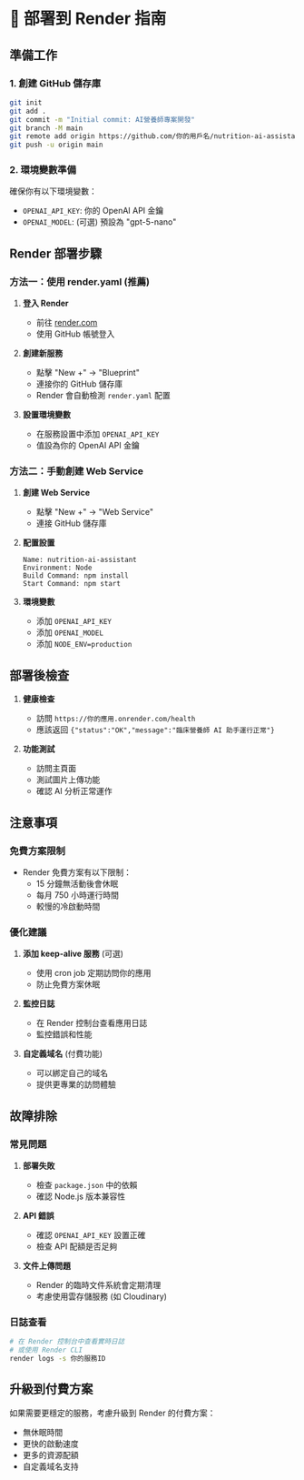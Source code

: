 # 🚀 部署到 Render 指南

## 準備工作

### 1. 創建 GitHub 儲存庫
```bash
git init
git add .
git commit -m "Initial commit: AI營養師專案開發"
git branch -M main
git remote add origin https://github.com/你的用戶名/nutrition-ai-assistant.git
git push -u origin main
```

### 2. 環境變數準備
確保你有以下環境變數：
- `OPENAI_API_KEY`: 你的 OpenAI API 金鑰
- `OPENAI_MODEL`: (可選) 預設為 "gpt-5-nano"

## Render 部署步驟

### 方法一：使用 render.yaml (推薦)

1. **登入 Render**
   - 前往 [render.com](https://render.com)
   - 使用 GitHub 帳號登入

2. **創建新服務**
   - 點擊 "New +" → "Blueprint"
   - 連接你的 GitHub 儲存庫
   - Render 會自動檢測 `render.yaml` 配置

3. **設置環境變數**
   - 在服務設置中添加 `OPENAI_API_KEY`
   - 值設為你的 OpenAI API 金鑰

### 方法二：手動創建 Web Service

1. **創建 Web Service**
   - 點擊 "New +" → "Web Service"
   - 連接 GitHub 儲存庫

2. **配置設置**
   ```
   Name: nutrition-ai-assistant
   Environment: Node
   Build Command: npm install
   Start Command: npm start
   ```

3. **環境變數**
   - 添加 `OPENAI_API_KEY`
   - 添加 `OPENAI_MODEL`
   - 添加 `NODE_ENV=production`

## 部署後檢查

1. **健康檢查**
   - 訪問 `https://你的應用.onrender.com/health`
   - 應該返回 `{"status":"OK","message":"臨床營養師 AI 助手運行正常"}`

2. **功能測試**
   - 訪問主頁面
   - 測試圖片上傳功能
   - 確認 AI 分析正常運作

## 注意事項

### 免費方案限制
- Render 免費方案有以下限制：
  - 15 分鐘無活動後會休眠
  - 每月 750 小時運行時間
  - 較慢的冷啟動時間

### 優化建議
1. **添加 keep-alive 服務** (可選)
   - 使用 cron job 定期訪問你的應用
   - 防止免費方案休眠

2. **監控日誌**
   - 在 Render 控制台查看應用日誌
   - 監控錯誤和性能

3. **自定義域名** (付費功能)
   - 可以綁定自己的域名
   - 提供更專業的訪問體驗

## 故障排除

### 常見問題

1. **部署失敗**
   - 檢查 `package.json` 中的依賴
   - 確認 Node.js 版本兼容性

2. **API 錯誤**
   - 確認 `OPENAI_API_KEY` 設置正確
   - 檢查 API 配額是否足夠

3. **文件上傳問題**
   - Render 的臨時文件系統會定期清理
   - 考慮使用雲存儲服務 (如 Cloudinary)

### 日誌查看
```bash
# 在 Render 控制台中查看實時日誌
# 或使用 Render CLI
render logs -s 你的服務ID
```

## 升級到付費方案

如果需要更穩定的服務，考慮升級到 Render 的付費方案：
- 無休眠時間
- 更快的啟動速度
- 更多的資源配額
- 自定義域名支持